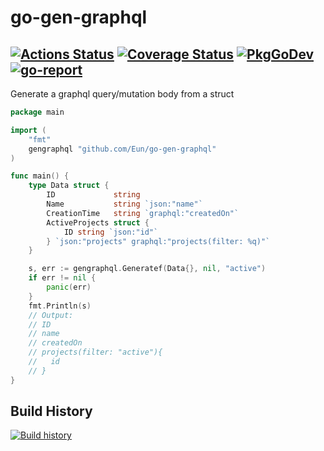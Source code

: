 # go-gen-graphql
[![Actions Status](https://github.com/Eun/go-gen-graphql/workflows/push/badge.svg)](https://github.com/Eun/go-gen-graphql/actions)
[![Coverage Status](https://coveralls.io/repos/github/Eun/go-gen-graphql/badge.svg?branch=master)](https://coveralls.io/github/Eun/go-gen-graphql?branch=master)
[![PkgGoDev](https://img.shields.io/badge/pkg.go.dev-reference-blue)](https://pkg.go.dev/github.com/Eun/go-gen-graphql)
[![go-report](https://goreportcard.com/badge/github.com/Eun/go-gen-graphql)](https://goreportcard.com/report/github.com/Eun/go-gen-graphql)
---
Generate a graphql query/mutation body from a struct

```go
package main

import (
	"fmt"
	gengraphql "github.com/Eun/go-gen-graphql"
)

func main() {
	type Data struct {
		ID             string
		Name           string `json:"name"`
		CreationTime   string `graphql:"createdOn"`
		ActiveProjects struct {
			ID string `json:"id"`
		} `json:"projects" graphql:"projects(filter: %q)"`
	}

	s, err := gengraphql.Generatef(Data{}, nil, "active")
	if err != nil {
		panic(err)
	}
	fmt.Println(s)
	// Output:
	// ID
	// name
	// createdOn
	// projects(filter: "active"){
	//   id
	// }
}
```

## Build History
[![Build history](https://buildstats.info/github/chart/Eun/go-gen-graphql?branch=master)](https://github.com/Eun/go-gen-graphql/actions)
